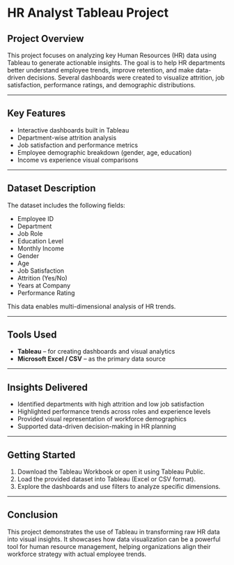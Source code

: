 # HR Analyst Tableau Project

## Project Overview

This project focuses on analyzing key Human Resources (HR) data using Tableau to generate actionable insights. The goal is to help HR departments better understand employee trends, improve retention, and make data-driven decisions. Several dashboards were created to visualize attrition, job satisfaction, performance ratings, and demographic distributions.

---

## Key Features

- Interactive dashboards built in Tableau
- Department-wise attrition analysis
- Job satisfaction and performance metrics
- Employee demographic breakdown (gender, age, education)
- Income vs experience visual comparisons

---

## Dataset Description

The dataset includes the following fields:

- Employee ID  
- Department  
- Job Role  
- Education Level  
- Monthly Income  
- Gender  
- Age  
- Job Satisfaction  
- Attrition (Yes/No)  
- Years at Company  
- Performance Rating

This data enables multi-dimensional analysis of HR trends.

---

## Tools Used

- **Tableau** – for creating dashboards and visual analytics  
- **Microsoft Excel / CSV** – as the primary data source

---

## Insights Delivered

- Identified departments with high attrition and low job satisfaction  
- Highlighted performance trends across roles and experience levels  
- Provided visual representation of workforce demographics  
- Supported data-driven decision-making in HR planning

---

## Getting Started

1. Download the Tableau Workbook or open it using Tableau Public.
2. Load the provided dataset into Tableau (Excel or CSV format).
3. Explore the dashboards and use filters to analyze specific dimensions.

---

## Conclusion

This project demonstrates the use of Tableau in transforming raw HR data into visual insights. It showcases how data visualization can be a powerful tool for human resource management, helping organizations align their workforce strategy with actual employee trends.
